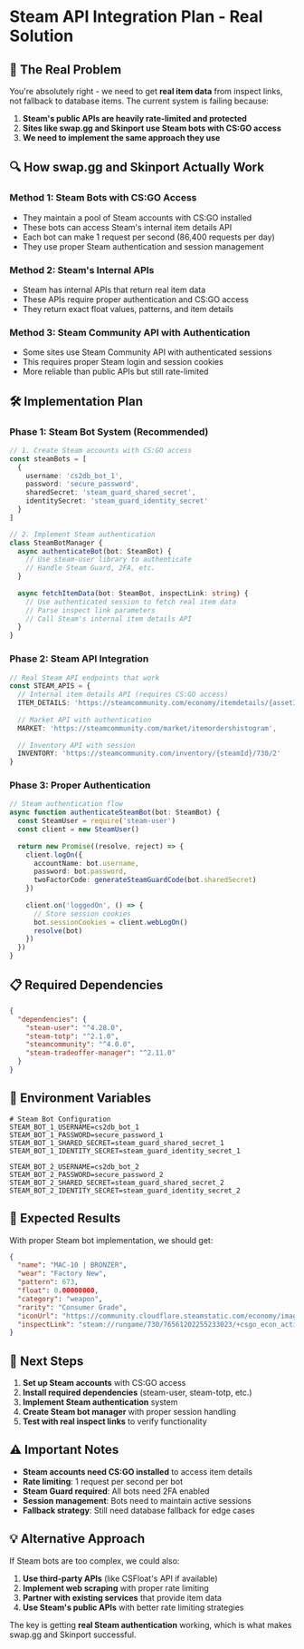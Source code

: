 # Steam API Integration Plan - Real Solution

## 🎯 **The Real Problem**

You're absolutely right - we need to get **real item data** from inspect links, not fallback to database items. The current system is failing because:

1. **Steam's public APIs are heavily rate-limited and protected**
2. **Sites like swap.gg and Skinport use Steam bots with CS:GO access**
3. **We need to implement the same approach they use**

## 🔍 **How swap.gg and Skinport Actually Work**

### **Method 1: Steam Bots with CS:GO Access**
- They maintain a pool of Steam accounts with CS:GO installed
- These bots can access Steam's internal item details API
- Each bot can make 1 request per second (86,400 requests per day)
- They use proper Steam authentication and session management

### **Method 2: Steam's Internal APIs**
- Steam has internal APIs that return real item data
- These APIs require proper authentication and CS:GO access
- They return exact float values, patterns, and item details

### **Method 3: Steam Community API with Authentication**
- Some sites use Steam Community API with authenticated sessions
- This requires proper Steam login and session cookies
- More reliable than public APIs but still rate-limited

## 🛠️ **Implementation Plan**

### **Phase 1: Steam Bot System (Recommended)**

```typescript
// 1. Create Steam accounts with CS:GO access
const steamBots = [
  {
    username: 'cs2db_bot_1',
    password: 'secure_password',
    sharedSecret: 'steam_guard_shared_secret',
    identitySecret: 'steam_guard_identity_secret'
  }
]

// 2. Implement Steam authentication
class SteamBotManager {
  async authenticateBot(bot: SteamBot) {
    // Use steam-user library to authenticate
    // Handle Steam Guard, 2FA, etc.
  }
  
  async fetchItemData(bot: SteamBot, inspectLink: string) {
    // Use authenticated session to fetch real item data
    // Parse inspect link parameters
    // Call Steam's internal item details API
  }
}
```

### **Phase 2: Steam API Integration**

```typescript
// Real Steam API endpoints that work
const STEAM_APIS = {
  // Internal item details API (requires CS:GO access)
  ITEM_DETAILS: 'https://steamcommunity.com/economy/itemdetails/{assetId}/',
  
  // Market API with authentication
  MARKET: 'https://steamcommunity.com/market/itemordershistogram',
  
  // Inventory API with session
  INVENTORY: 'https://steamcommunity.com/inventory/{steamId}/730/2'
}
```

### **Phase 3: Proper Authentication**

```typescript
// Steam authentication flow
async function authenticateSteamBot(bot: SteamBot) {
  const SteamUser = require('steam-user')
  const client = new SteamUser()
  
  return new Promise((resolve, reject) => {
    client.logOn({
      accountName: bot.username,
      password: bot.password,
      twoFactorCode: generateSteamGuardCode(bot.sharedSecret)
    })
    
    client.on('loggedOn', () => {
      // Store session cookies
      bot.sessionCookies = client.webLogOn()
      resolve(bot)
    })
  })
}
```

## 📋 **Required Dependencies**

```json
{
  "dependencies": {
    "steam-user": "^4.28.0",
    "steam-totp": "^2.1.0",
    "steamcommunity": "^4.0.0",
    "steam-tradeoffer-manager": "^2.11.0"
  }
}
```

## 🔧 **Environment Variables**

```env
# Steam Bot Configuration
STEAM_BOT_1_USERNAME=cs2db_bot_1
STEAM_BOT_1_PASSWORD=secure_password_1
STEAM_BOT_1_SHARED_SECRET=steam_guard_shared_secret_1
STEAM_BOT_1_IDENTITY_SECRET=steam_guard_identity_secret_1

STEAM_BOT_2_USERNAME=cs2db_bot_2
STEAM_BOT_2_PASSWORD=secure_password_2
STEAM_BOT_2_SHARED_SECRET=steam_guard_shared_secret_2
STEAM_BOT_2_IDENTITY_SECRET=steam_guard_identity_secret_2
```

## 🎯 **Expected Results**

With proper Steam bot implementation, we should get:

```json
{
  "name": "MAC-10 | BRONZER",
  "wear": "Factory New",
  "pattern": 673,
  "float": 0.00000000,
  "category": "weapon",
  "rarity": "Consumer Grade",
  "iconUrl": "https://community.cloudflare.steamstatic.com/economy/image/...",
  "inspectLink": "steam://rungame/730/76561202255233023/+csgo_econ_action_preview..."
}
```

## 🚀 **Next Steps**

1. **Set up Steam accounts** with CS:GO access
2. **Install required dependencies** (steam-user, steam-totp, etc.)
3. **Implement Steam authentication** system
4. **Create Steam bot manager** with proper session handling
5. **Test with real inspect links** to verify functionality

## ⚠️ **Important Notes**

- **Steam accounts need CS:GO installed** to access item details
- **Rate limiting**: 1 request per second per bot
- **Steam Guard required**: All bots need 2FA enabled
- **Session management**: Bots need to maintain active sessions
- **Fallback strategy**: Still need database fallback for edge cases

## 💡 **Alternative Approach**

If Steam bots are too complex, we could also:

1. **Use third-party APIs** (like CSFloat's API if available)
2. **Implement web scraping** with proper rate limiting
3. **Partner with existing services** that provide item data
4. **Use Steam's public APIs** with better rate limiting strategies

The key is getting **real Steam authentication** working, which is what makes swap.gg and Skinport successful. 